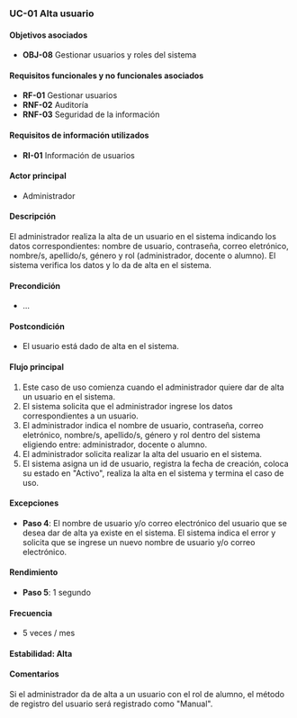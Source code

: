 ### UC-01 Alta usuario

#### Objetivos asociados

- **OBJ-08** Gestionar usuarios y roles del sistema

#### Requisitos funcionales y no funcionales asociados

- **RF-01** Gestionar usuarios
- **RNF-02** Auditoría
- **RNF-03** Seguridad de la información

#### Requisitos de información utilizados

- **RI-01** Información de usuarios

#### Actor principal

- Administrador

#### Descripción

El administrador realiza la alta de un usuario en el sistema indicando los datos correspondientes: nombre de usuario, contraseña, correo eletrónico, nombre/s, apellido/s, género y rol (administrador, docente o alumno). El sistema verifica los datos y lo da de alta en el sistema.

#### Precondición

- ...

#### Postcondición

- El usuario está dado de alta en el sistema.

#### Flujo principal

1. Este caso de uso comienza cuando el administrador quiere dar de alta un usuario en el sistema.
2. El sistema solicita que el administrador ingrese los datos correspondientes a un usuario.
3. El administrador indica el nombre de usuario, contraseña, correo eletrónico, nombre/s, apellido/s, género y rol dentro del sistema eligiendo entre: administrador, docente o alumno.
4. El administrador solicita realizar la alta del usuario en el sistema.
5. El sistema asigna un id de usuario, registra la fecha de creación, coloca su estado en "Activo", realiza la alta en el sistema y termina el caso de uso.

#### Excepciones

- **Paso 4**: El nombre de usuario y/o correo electrónico del usuario que se desea dar de alta ya existe en el sistema. El sistema indica el error y solicita que se ingrese un nuevo nombre de usuario y/o correo electrónico.

#### Rendimiento

- **Paso 5**: 1 segundo

#### Frecuencia

- 5 veces / mes

#### Estabilidad: Alta

#### Comentarios
Si el administrador da de alta a un usuario con el rol de alumno, el método de registro del usuario será registrado como "Manual".
